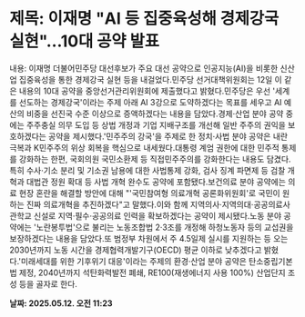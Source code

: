 # **제목: 이재명 "AI 등 집중육성해 경제강국 실현"…10대 공약 발표**

  내용: 이재명 더불어민주당 대선후보가 주요 대선 공약으로 인공지능(AI)을 비롯한 신산업 집중육성을 통한 경제강국 실현 등을 내걸었다.민주당 선거대책위원회는 12일 이 같은 내용의 10대 공약을 중앙선거관리위원회에 제출했다고 밝혔다.민주당은 우선 '세계를 선도하는 경제강국'이라는 주제 아래 AI 3강으로 도약하겠다는 목표를 세우고 AI 예산의 비중을 선진국 수준 이상으로 증액하겠다는 내용을 담았다.경제·산업 분야 공약 중에는 주주충실 의무 도입 등 상법 개정과 기업 지배구조를 개선해 일반 주주의 권익을 보호하겠다는 공약을 제시했다.'민주주의 강국'을 주제로 한 정치·사법 분야 공약은 내란 극복과 K민주주의 위상 회복을 핵심으로 내세웠다.대통령 계엄 권한에 대한 민주적 통제를 강화하는 한편, 국회의원 국민소환제 등 직접민주주의를 강화한다는 내용도 담겼다.특히 수사·기소 분리 및 기소권 남용에 대한 사법통제 강화, 검사 징계 파면제 등 검찰 개혁과 대법관 정원 확대 등 사법 개혁 완수도 공약에 포함됐다.보건의료 분야 공약에는 의료 현장 혼란을 해결할 방안에 대해 "'국민참여형 의료개혁 공론화위원회'로 국민이 원하는 진짜 의료개혁을 추진하겠다"고 말했다.이와 함께 지역의사·지역의대·공공의료사관학교 신설로 지역·필수·공공의료 인력을 확보하겠다는 공약이 제시됐다.노동 분야 공약에는 '노란봉투법'으로 불리는 노동조합법 2·3조를 개정해 하청노동자 등의 교섭권을 보장하겠다는 내용을 담았다.또 범정부 차원에서 주 4.5일제 실시를 지원하는 등 오는 2030년까지 노동 시간을 경제협력개발기구(OECD) 평균 이하로 낮추겠다고 밝혔다.'미래세대를 위한 기후위기 대응'이라는 주제의 환경·산업 분야 공약은 탄소중립기본법 제정, 2040년까지 석탄화력발전 폐쇄, RE100(재생에너지 사용 100%) 산업단지 조성 등을 골자로 한다.

  **날짜: 2025.05.12. 오전 11:23**